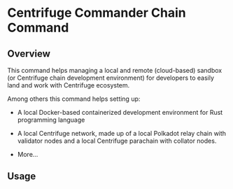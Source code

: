 # Centrifuge Commander Chain Command

## Overview

This command helps managing a local and remote (cloud-based) sandbox (or Centrifuge chain development environment) for developers to easily land and work with Centrifuge ecosystem.

Among others this command helps setting up:

- A local Docker-based containerized development environment for Rust programming language

- A local Centrifuge network, made up of a local Polkadot relay chain with validator nodes and a local Centrifuge parachain with collator nodes.

- More...
## Usage
